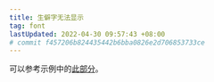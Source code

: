 ```yaml
---
title: 生僻字无法显示
tag: font
lastUpdated: 2022-04-30 09:57:43 +08:00
# commit f457206b824435442b6bba0826e2d706853733ce
---
```


可以参考示例中的[此部分](https://github.com/BITNP/BIThesis/blob/f882419072dfc8b8d0883fb1dd57182ee23bb229/templates/undergraduate-thesis/chapters/1_chapter1.tex#L76-L80)。
